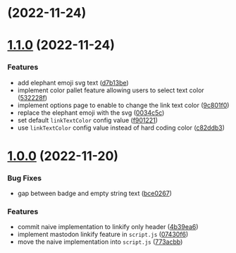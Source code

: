 # [](https://github.com/shuuji3/twitter-mastodon-linkifier/compare/v1.1.0...v) (2022-11-24)



# [1.1.0](https://github.com/shuuji3/twitter-mastodon-linkifier/compare/v1.0.0...v1.1.0) (2022-11-24)


### Features

* add elephant emoji svg text ([d7b13be](https://github.com/shuuji3/twitter-mastodon-linkifier/commit/d7b13bed575cdeb0e42b235116b941dd01129414))
* implement color pallet feature allowing users to select text color ([532228f](https://github.com/shuuji3/twitter-mastodon-linkifier/commit/532228fe3fdafa3314de981845010f06e8428e91))
* implement options page to enable to change the link text color ([9c801f0](https://github.com/shuuji3/twitter-mastodon-linkifier/commit/9c801f0aca5cc596afb52bed253985b24af2b8d1))
* replace the elephant emoji with the svg ([0034c5c](https://github.com/shuuji3/twitter-mastodon-linkifier/commit/0034c5c0785945b9d986cc89b5aa4d66cfd7fd4c))
* set default `linkTextColor` config value ([f901221](https://github.com/shuuji3/twitter-mastodon-linkifier/commit/f901221a9918fe5bb4af8f9502e19e6be817a287))
* use `linkTextColor` config value instead of hard coding color ([c82ddb3](https://github.com/shuuji3/twitter-mastodon-linkifier/commit/c82ddb3005167a30d3136d915c0e2a48b102b515))



# [1.0.0](https://github.com/shuuji3/twitter-mastodon-linkifier/compare/bce0267598a469e1902be3fa06e4d47db2ae8a32...v1.0.0) (2022-11-20)


### Bug Fixes

* gap between badge and empty string text ([bce0267](https://github.com/shuuji3/twitter-mastodon-linkifier/commit/bce0267598a469e1902be3fa06e4d47db2ae8a32))


### Features

* commit naive implementation to linkify only header ([4b39ea6](https://github.com/shuuji3/twitter-mastodon-linkifier/commit/4b39ea6dcbecb08687f503311598f0d1c8bb4c7b))
* implement mastodon linkify feature in `script.js` ([07430f6](https://github.com/shuuji3/twitter-mastodon-linkifier/commit/07430f6ffede0dd918538846ad73e66abbf9cde9))
* move the naive implementation into `script.js` ([773acbb](https://github.com/shuuji3/twitter-mastodon-linkifier/commit/773acbb53bfb89f80674262ff74b46279fc165ca))



